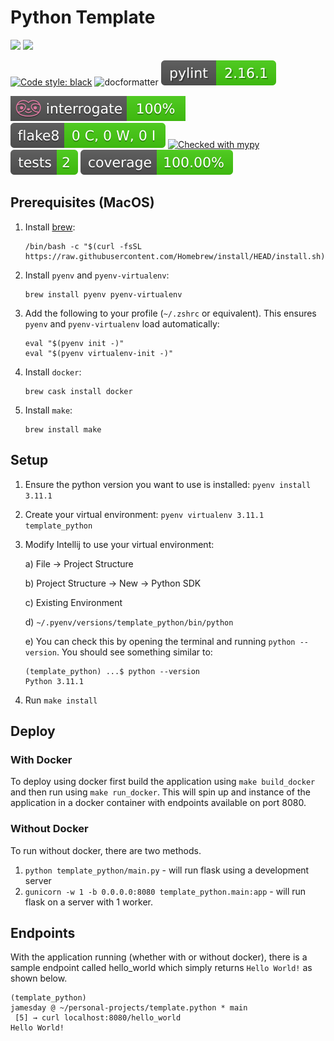 # Python Template

![](https://img.shields.io/badge/python-3.11-blue)
![](https://img.shields.io/badge/license-MIT-green)

[![Code style: black](https://img.shields.io/badge/code%20style-black-000000.svg)](https://github.com/psf/black)
![docformatter](https://img.shields.io/badge/%20formatter-docformatter-fedcba.svg)
![](.badges/pylint.svg)

![](.badges/interrogate.svg)
![](.badges/flake8.svg)
[![Checked with mypy](http://www.mypy-lang.org/static/mypy_badge.svg)](http://mypy-lang.org/)
![](.badges/tests-count.svg)
![](.badges/coverage.svg)





## Prerequisites (MacOS)

1) Install [brew](https://brew.sh/):

   ```
   /bin/bash -c "$(curl -fsSL https://raw.githubusercontent.com/Homebrew/install/HEAD/install.sh)"
   ```

2) Install `pyenv` and `pyenv-virtualenv`:

    ```
   brew install pyenv pyenv-virtualenv
   ```
    
3) Add the following to your profile (`~/.zshrc` or equivalent). This ensures `pyenv` and `pyenv-virtualenv` load automatically:
   ```
   eval "$(pyenv init -)"
   eval "$(pyenv virtualenv-init -)"
   ```
   
4) Install `docker`:

   ```
   brew cask install docker
   ```
    
5) Install `make`:
    
   ```
   brew install make
   ```

## Setup

1) Ensure the python version you want to use is installed: `pyenv install 3.11.1`

2) Create your virtual environment: `pyenv virtualenv 3.11.1 template_python`

3) Modify Intellij to use your virtual environment:

    a) File -> Project Structure

    b) Project Structure -> New -> Python SDK

    c) Existing Environment

    d) `~/.pyenv/versions/template_python/bin/python`

    e) You can check this by opening the terminal and running `python --version`.
    You should see something similar to:
    
    ```   
    (template_python) ...$ python --version                                                                    
    Python 3.11.1
    ```

4) Run `make install`

## Deploy

### With Docker

To deploy using docker first build the application using `make build_docker` and then run using `make run_docker`. 
This will spin up and instance of the application in a docker container with endpoints available on port 8080.

### Without Docker

To run without docker, there are two methods.
1) `python template_python/main.py` - will run flask using a development server
2) `gunicorn -w 1 -b 0.0.0.0:8080 template_python.main:app` - will run flask on a server with 1 worker.

## Endpoints

With the application running (whether with or without docker), there is a sample endpoint called hello_world which
simply returns `Hello World!` as shown below.

```
(template_python) 
jamesday @ ~/personal-projects/template.python * main
 [5] → curl localhost:8080/hello_world
Hello World!
```
